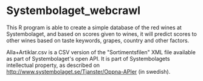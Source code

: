 # Systembolaget_webcrawl

This R program is able to create a simple database of the red wines at Systembolaget, 
and based on scores given to wines, it will predict scores to other wines based on 
taste keywords, grapes, country and other factors. 

Alla+Artiklar.csv is a CSV version of the "Sortimentsfilen" XML file available as part
of Systembolaget's open API. It is part of Systembolagets intellectual property, as
described on http://www.systembolaget.se/Tjanster/Oppna-APIer (in swedish).
